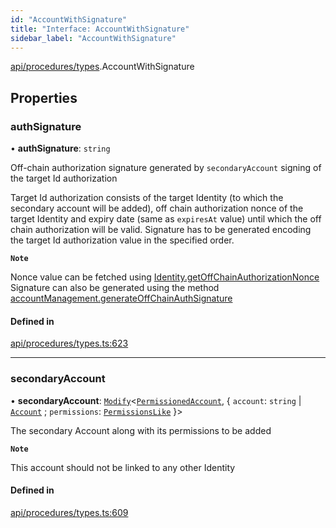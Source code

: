 ```yaml
---
id: "AccountWithSignature"
title: "Interface: AccountWithSignature"
sidebar_label: "AccountWithSignature"
---
```


[api/procedures/types](../../../../../modules/API/Procedures/Types/Types.md).AccountWithSignature

## Properties

### authSignature

• **authSignature**: `string`

Off-chain authorization signature generated by `secondaryAccount` signing of the target Id authorization

Target Id authorization consists of the target Identity (to which the secondary account will be added),
off chain authorization nonce of the target Identity and expiry date (same as `expiresAt` value) until which the off chain authorization will be valid.
Signature has to be generated encoding the target Id authorization value in the specified order.

**`Note`**

Nonce value can be fetched using [Identity.getOffChainAuthorizationNonce](../../../../../classes/API/Entities/Identity/Identity.md#getoffchainauthorizationnonce)
Signature can also be generated using the method [accountManagement.generateOffChainAuthSignature](../../../../../classes/API/Client/AccountManagement/AccountManagement.md#generateoffchainauthsignature)

#### Defined in

[api/procedures/types.ts:623](https://github.com/PolymeshAssociation/polymesh-sdk/blob/88db4a911/src/api/procedures/types.ts#L623)

___

### secondaryAccount

• **secondaryAccount**: [`Modify`](../../../../../modules/Types/Utils/Utils.md#modify)\<[`PermissionedAccount`](../../../Entities/Types/PermissionedAccount/PermissionedAccount.md), \{ `account`: `string` \| [`Account`](../../../../../classes/API/Entities/Account/Account.md) ; `permissions`: [`PermissionsLike`](../../../../../modules/API/Entities/Types/Types.md#permissionslike)  }\>

The secondary Account along with its permissions to be added

**`Note`**

This account should not be linked to any other Identity

#### Defined in

[api/procedures/types.ts:609](https://github.com/PolymeshAssociation/polymesh-sdk/blob/88db4a911/src/api/procedures/types.ts#L609)
